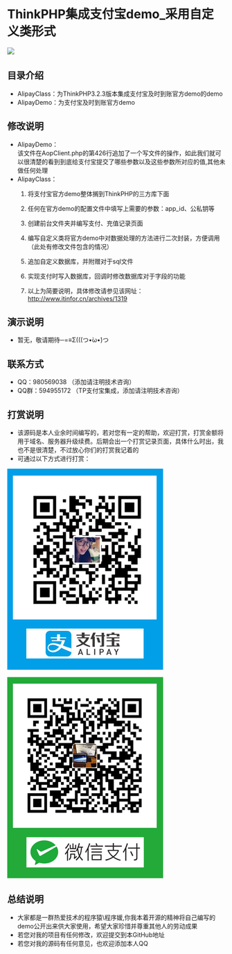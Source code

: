# **ThinkPHP集成支付宝demo_采用自定义类形式**

![](http://www.itinfor.cn/wp-content/uploads/2017/08/pay_ui-768x616.png)

## 目录介绍
* AlipayClass：为ThinkPHP3.2.3版本集成支付宝及时到账官方demo的demo
* AlipayDemo：为支付宝及时到账官方demo

## 修改说明
* AlipayDemo：<br />
	该文件在AopClient.php的第426行追加了一个写文件的操作，如此我们就可以很清楚的看到到底给支付宝提交了哪些参数以及这些参数所对应的值,其他未做任何处理
* AlipayClass：<br />
	1. 将支付宝官方demo整体搁到ThinkPHP的三方库下面
	
	2. 任何在官方demo的配置文件中填写上需要的参数：app_id、公私钥等
	
	3. 创建前台文件夹并编写支付、充值记录页面
	
	4. 编写自定义类将官方demo中对数据处理的方法进行二次封装，方便调用（此处有修改文件包含的情况）
	
	5. 追加自定义数据库，并附赠对于sql文件
	
	6. 实现支付时写入数据库，回调时修改数据库对于字段的功能
	
	7. 以上为简要说明，具体修改请参见该网址：http://www.itinfor.cn/archives/1319
	
## 演示说明
* 暂无，敬请期待─=≡Σ(((つ•̀ω•́)つ

## 联系方式
* QQ：980569038 （添加请注明技术咨询）
* QQ群：594955172 （TP支付宝集成，添加请注明技术咨询）

## 打赏说明
* 该源码是本人业余时间编写的，若对您有一定的帮助，欢迎打赏，打赏金额将用于域名、服务器升级续费。后期会出一个打赏记录页面，具体什么时出，我也不是很清楚，不过放心你们的打赏我记着的
*  可通过以下方式进行打赏：

![](https://raw.githubusercontent.com/paopao7/source/master/alipay_new.jpg)

![](https://raw.githubusercontent.com/paopao7/source/master/weixin_pay_new.jpg)


## 总结说明
* 大家都是一群热爱技术的程序猿\程序媛,你我本着开源的精神将自己编写的demo公开出来供大家使用，希望大家珍惜并尊重其他人的劳动成果
* 若您对我的项目有任何修改，欢迎提交到本GitHub地址
* 若您对我的源码有任何意见，也欢迎添加本人QQ

	
	
	



